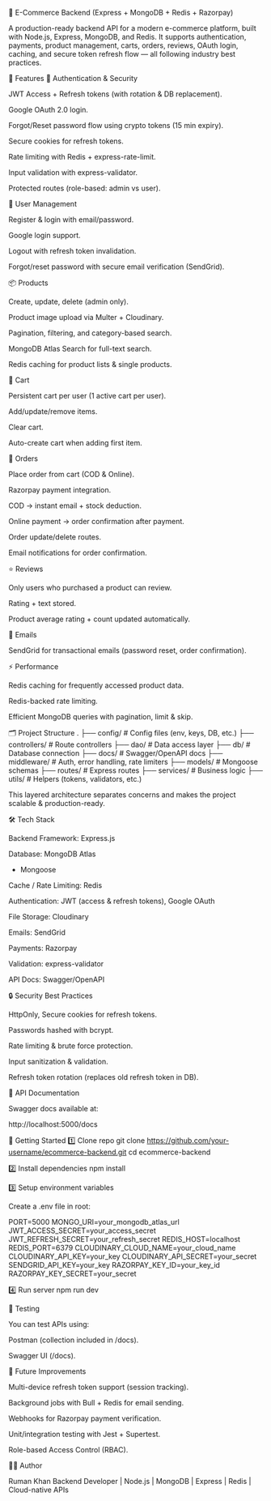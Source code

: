 🛒 E-Commerce Backend (Express + MongoDB + Redis + Razorpay)

A production-ready backend API for a modern e-commerce platform, built with Node.js, Express, MongoDB, and Redis.
It supports authentication, payments, product management, carts, orders, reviews, OAuth login, caching, and secure token refresh flow — all following industry best practices.

🚀 Features
🔐 Authentication & Security

JWT Access + Refresh tokens (with rotation & DB replacement).

Google OAuth 2.0 login.

Forgot/Reset password flow using crypto tokens (15 min expiry).

Secure cookies for refresh tokens.

Rate limiting with Redis + express-rate-limit.

Input validation with express-validator.

Protected routes (role-based: admin vs user).

👤 User Management

Register & login with email/password.

Google login support.

Logout with refresh token invalidation.

Forgot/reset password with secure email verification (SendGrid).

📦 Products

Create, update, delete (admin only).

Product image upload via Multer + Cloudinary.

Pagination, filtering, and category-based search.

MongoDB Atlas Search for full-text search.

Redis caching for product lists & single products.

🛒 Cart

Persistent cart per user (1 active cart per user).

Add/update/remove items.

Clear cart.

Auto-create cart when adding first item.

📑 Orders

Place order from cart (COD & Online).

Razorpay payment integration.

COD → instant email + stock deduction.

Online payment → order confirmation after payment.

Order update/delete routes.

Email notifications for order confirmation.

⭐ Reviews

Only users who purchased a product can review.

Rating + text stored.

Product average rating + count updated automatically.

📧 Emails

SendGrid for transactional emails (password reset, order confirmation).

⚡ Performance

Redis caching for frequently accessed product data.

Redis-backed rate limiting.

Efficient MongoDB queries with pagination, limit & skip.

🗂️ Project Structure
.
├── config/         # Config files (env, keys, DB, etc.)
├── controllers/    # Route controllers
├── dao/            # Data access layer
├── db/             # Database connection
├── docs/           # Swagger/OpenAPI docs
├── middleware/     # Auth, error handling, rate limiters
├── models/         # Mongoose schemas
├── routes/         # Express routes
├── services/       # Business logic
├── utils/          # Helpers (tokens, validators, etc.)


This layered architecture separates concerns and makes the project scalable & production-ready.

🛠️ Tech Stack

Backend Framework: Express.js

Database: MongoDB Atlas
 + Mongoose

Cache / Rate Limiting: Redis

Authentication: JWT (access & refresh tokens), Google OAuth

File Storage: Cloudinary

Emails: SendGrid

Payments: Razorpay

Validation: express-validator

API Docs: Swagger/OpenAPI

🔒 Security Best Practices

HttpOnly, Secure cookies for refresh tokens.

Passwords hashed with bcrypt.

Rate limiting & brute force protection.

Input sanitization & validation.

Refresh token rotation (replaces old refresh token in DB).

📖 API Documentation

Swagger docs available at:

http://localhost:5000/docs

🚀 Getting Started
1️⃣ Clone repo
git clone https://github.com/your-username/ecommerce-backend.git
cd ecommerce-backend

2️⃣ Install dependencies
npm install

3️⃣ Setup environment variables

Create a .env file in root:

PORT=5000
MONGO_URI=your_mongodb_atlas_url
JWT_ACCESS_SECRET=your_access_secret
JWT_REFRESH_SECRET=your_refresh_secret
REDIS_HOST=localhost
REDIS_PORT=6379
CLOUDINARY_CLOUD_NAME=your_cloud_name
CLOUDINARY_API_KEY=your_key
CLOUDINARY_API_SECRET=your_secret
SENDGRID_API_KEY=your_key
RAZORPAY_KEY_ID=your_key_id
RAZORPAY_KEY_SECRET=your_secret

4️⃣ Run server
npm run dev

🧪 Testing

You can test APIs using:

Postman (collection included in /docs).

Swagger UI (/docs).

📌 Future Improvements

Multi-device refresh token support (session tracking).

Background jobs with Bull + Redis for email sending.

Webhooks for Razorpay payment verification.

Unit/integration testing with Jest + Supertest.

Role-based Access Control (RBAC).

👨‍💻 Author

Ruman Khan
Backend Developer | Node.js | MongoDB | Express | Redis | Cloud-native APIs
